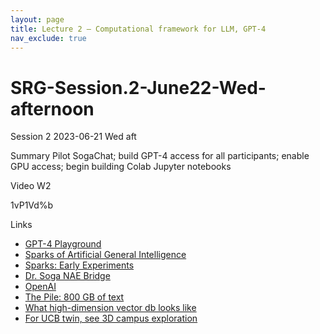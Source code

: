 ```yaml
---
layout: page
title: Lecture 2 – Computational framework for LLM, GPT-4
nav_exclude: true
---
```


# SRG-Session.2-June22-Wed-afternoon
Session 2
2023-06-21 Wed aft

Summary
Pilot SogaChat; build GPT-4 access for all participants; enable GPU access; begin building Colab Jupyter notebooks

Video
W2

1vP1Vd%b

Links

- [GPT-4 Playground](https://www.gpt4-playground.com/playground)
- [Sparks of Artificial General Intelligence](https://arxiv.org/abs/2303.12712)
- [Sparks: Early Experiments](https://youtu.be/qbIk7-JPB2c) 
-  [Dr. Soga NAE Bridge](https://www.nae.edu/291015/Smart-Infrastructure-for-Smart-Cities )  
-  [OpenAI](https://platform.openai.com/docs/introduction) 
-  [The Pile: 800 GB of text](https://arxiv.org/abs/2101.00027) 
-  [What high-dimension vector db looks like](https://projector.tensorflow.org/)  
-  [For UCB twin, see 3D campus exploration](https://www.youtube.com/watch?v=RgCgCoycF04) 
